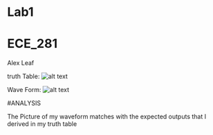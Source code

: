 Lab1
====

ECE_281
=======

Alex Leaf

truth Table:
![alt text](http://i39.tinypic.com/30hr1vs.png)


Wave Form:
![alt text](http://i39.tinypic.com/2a6ts2r.png)



#ANALYSIS

The Picture of my waveform matches with the expected outputs that I derived in my truth table
